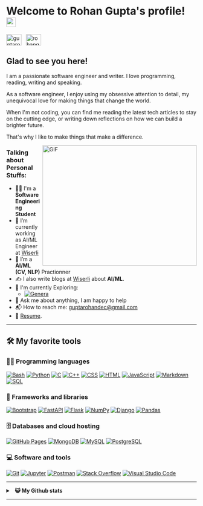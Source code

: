 ﻿# Welcome to Rohan Gupta's profile! <img src="https://media.giphy.com/media/hvRJCLFzcasrR4ia7z/giphy.gif" width="25px">

<a href="https://www.linkedin.com/in/guptarohandec/" target="_blank"><img align="center" src="https://raw.githubusercontent.com/rahuldkjain/github-profile-readme-generator/master/src/images/icons/Social/linked-in-alt.svg" alt="guptarohandec" height="30" width="40" /></a>
&nbsp;
<a href="https://twitter.com/rohangupta99749" target="_blank"><img align="center" src="https://raw.githubusercontent.com/rahuldkjain/github-profile-readme-generator/master/src/images/icons/Social/twitter.svg" alt="rohangupta99749" height="30" width="40" /></a>
&nbsp;



## Glad to see you here! &nbsp; 

I am a passionate software engineer and writer. I love programming, reading, writing and speaking.

As a software engineer, I enjoy using my obsessive attention to detail, my unequivocal love for making things that change the world.

When I'm not coding, you can find me reading the latest tech articles to stay on the cutting edge, or writing down reflections on how we can build a brighter future.

That's why I like to make things that make a difference.

<img align="right" alt="GIF" src="https://github.com/Gk-rohan/Gk-rohan/blob/main/coding.gif?raw=true" width="408" height="318" />


### Talking about Personal Stuffs:

- 👨‍🎓 I'm a **Software Engineering Student**
- 🔭 I’m currently working as AI/ML Engineer at [Wiserli](http://wiserli.com/)
- 🌱 I’m a **AI/ML (CV, NLP)** Practionner
- ✍ I also write blogs at [Wiserli](https://wiserli.com/blogs/author/rohan/) about **AI/ML**.
- 🌱 I'm currently Exploring:
    - <a href="#"><img alt="Genera" src="https://img.shields.io/badge/Generative%20AI-Turquoise?logoColor=white"></a>
- 💬 Ask me about anything, I am happy to help
- 📬 How to reach me: [guptarohandec@gmail.com](mailto:guptarohandec@gmail.com)
- 📝 [Resume](https://drive.google.com/file/d/1vDDY5rmKxi88scScsPGBHJzJoOBCp4kR/view?usp=sharing).

---
## 🛠️ My favorite tools

### 👨‍💻 Programming languages

<p>
    <a href="#"><img alt="Bash" src="https://img.shields.io/badge/Bash-121011.svg?logo=gnu-bash&logoColor=white"></a>
    <a href="#"><img alt="Python" src="https://img.shields.io/badge/Python-14354C.svg?logo=python&logoColor=white"></a>
    <a href="#"><img alt="C" src="https://custom-icon-badges.herokuapp.com/badge/C-03599C.svg?logo=c-in-hexagon&logoColor=white"></a>
    <a href="#"><img alt="C++" src="https://custom-icon-badges.herokuapp.com/badge/C++-9C033A.svg?logo=cpp2&logoColor=white"></a>
    <a href="#"><img alt="CSS" src="https://img.shields.io/badge/CSS-1572B6.svg?logo=css3&logoColor=white"></a>
    <a href="#"><img alt="HTML" src="https://img.shields.io/badge/HTML-E34F26.svg?logo=html5&logoColor=white"></a>
    <a href="#"><img alt="JavaScript" src="https://img.shields.io/badge/JavaScript-F7DF1E.svg?logo=javascript&logoColor=black"></a>
    <a href="#"><img alt="Markdown" src="https://img.shields.io/badge/Markdown-000000.svg?logo=markdown&logoColor=white"></a>
    <a href="#"><img alt="SQL" src="https://custom-icon-badges.herokuapp.com/badge/SQL-025E8C.svg?logo=database&logoColor=white"></a>

</p>

### 🧰 Frameworks and libraries

<p>
    <a href="#"><img alt="Bootstrap" src="https://img.shields.io/badge/Bootstrap-7952B3.svg?logo=bootstrap&logoColor=white"></a>
    <a href="#"><img alt="FastAPI" src="https://img.shields.io/badge/FastAPI-005571?logo=fastapi&logoColor=white"></a>
    <a href="#"><img alt="Flask" src="https://img.shields.io/badge/Flask-000000?logo=flask&logoColor=white"></a>
    <a href="#"><img alt="NumPy" src="https://img.shields.io/badge/Numpy-013243.svg?logo=numpy&logoColor=white"></a>
    <a href="#"><img alt="Django" src="https://img.shields.io/badge/Django-092E20?&logo=django&logoColor=white"></a>
    <a href="#"><img alt="Pandas" src="https://img.shields.io/badge/Pandas-150458.svg?logo=pandas&logoColor=white"></a>
</p>

### 🗄️ Databases and cloud hosting

<p>
    <a href="#"><img alt="GitHub Pages" src="https://img.shields.io/badge/GitHub%20Pages-327FC7.svg?logo=github&logoColor=white"></a>
    <a href="#"><img alt="MongoDB" src ="https://img.shields.io/badge/MongoDB-4ea94b.svg?logo=mongodb&logoColor=white"></a>
    <a href="#"><img alt="MySQL" src="https://img.shields.io/badge/MySQL-00f.svg?logo=mysql&logoColor=white"></a>
    <a href="#"><img alt="PostgreSQL" src ="https://img.shields.io/badge/PostgreSQL-316192.svg?logo=postgresql&logoColor=white"></a>
</p>

### 💻 Software and tools

<p>
    <a href="#"><img alt="Git" src="https://img.shields.io/badge/Git-F05033.svg?logo=git&logoColor=white"></a>
    <a href="#"><img alt="Jupyter" src="https://img.shields.io/badge/Jupyter-F37626.svg?logo=Jupyter&logoColor=white"></a>
    <a href="#"><img alt="Postman" src="https://img.shields.io/badge/Postman-FF6C37?logo=postman&logoColor=white"></a>
    <a href="#"><img alt="Stack Overflow" src="https://img.shields.io/badge/-Stack%20Overflow-FE7A16?logo=stack-overflow&logoColor=white"></a>
    <a href="#"><img alt="Visual Studio Code" src="https://img.shields.io/badge/Visual%20Studio%20Code-0078d7.svg?logo=visual-studio-code&logoColor=white"></a>
</p>

---


<details>
  <summary>&nbsp;&nbsp;<b>😺 My Github stats</summary>
  <p align=center>
  <a href="https://git.io/streak-stats" title="Go to Source">
    <img alt="Gk-rohan's Streak" src="https://github-readme-streak-stats.herokuapp.com/?user=Gk-rohan&theme=vue-dark&hide_border=true" height="192px"/>
  </a>
</p>
  <br/>
	<a href="https://github.com/anuraghazra/github-readme-stats" title="Go to Source"><img alt="Gk-rohan's Github Stats" src="https://github-readme-stats.vercel.app/api?username=Gk-rohan&theme=vue-dark&show_icons=true&hide_border=true&count_private=tru&theme=react&border=61dafb&hide_border=true" height="172px"/></a>
	<a href="https://github.com/anuraghazra/github-readme-stats" title="Go to Source"><img alt="Gk-rohan's Top Languages" src="https://github-readme-stats.vercel.app/api/top-langs/?username=Gk-rohan&theme=vue-dark&show_icons=true&hide_border=true&layout=compact" height="172px"/></a>
  <br/>
  ⚡ I'm a <b>software programmer</b> in diverse languages
  <br/>
  ⚠ <b>Note:</b> Top languages is only a metric of the languages my public code consists of and doesn't reflect experience or skill level.

<br />

</details>

---
